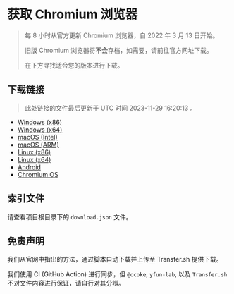 # 获取 Chromium 浏览器

> 每 8 小时从官方更新 Chromium 浏览器，自 2022 年 3 月 13 日开始。
> 
> 旧版 Chromium 浏览器将**不会**存档，如需要，请前往官方网址下载。
>
> 在下方寻找适合您的版本进行下载。

## 下载链接

> 此处链接的文件最后更新于 UTC 时间 2023-11-29 16:20:13
。

- [Windows (x86)](https://transfer.sh/WmCoLfWA9R/Win.zip)
- [Windows (x64)](https://transfer.sh/DJXXt5D9aS/Win_x64.zip)
- [macOS (Intel)](https://transfer.sh/VMSpHaOTps/Mac.zip)
- [macOS (ARM)](https://transfer.sh/H0Yo2hliAk/Mac_Arm.zip)
- [Linux (x86)](https://transfer.sh/jMixaIG0NY/Linux.zip)
- [Linux (x64)](https://transfer.sh/fULUTL8idd/Linux_x64.zip)
- [Android](https://transfer.sh/bhGHUFJeqH/Android.zip)
- [Chromium OS](https://transfer.sh/P7SSvrAF6F/Linux_ChromiumOS_Full.zip)

## 索引文件

请查看项目根目录下的 `download.json` 文件。

## 免责声明

我们从官网中指出的方法，通过脚本自动下载并上传至 Transfer.sh 提供下载。

我们使用 CI (GitHub Action) 进行同步，但 `@ocoke`, `yfun-lab`, 以及 `Transfer.sh` 不对文件内容进行保证，请自行对其分辨。
